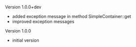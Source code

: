 Version 1.0.0+dev
- added exception message in method SimpleContainer::get
- improved exception messages

Version 1.0.0
- initial version
